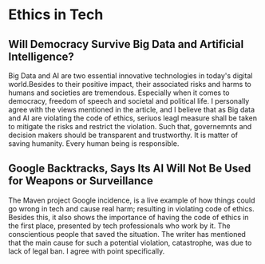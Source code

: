 #  Ethics in Tech

## Will Democracy Survive Big Data and Artificial Intelligence?

Big Data and AI are two essential innovative technologies in today's digital world.Besides to their positive impact, their associated risks and harms to humans and societies are tremendous. Especially when it comes to democracy, freedom of speech and societal and political life. I personally agree with the views mentioned in the article, and I believe that as Big data and AI are violating the code of ethics, seriuos leagl measure shall be taken to mitigate the risks and restrict the violation. Such that, governemnts and decision makers should be transparent and trustworthy. It is matter of saving humanity. Every human being is responsible.


## Google Backtracks, Says Its AI Will Not Be Used for Weapons or Surveillance


The Maven project Google incidence, is a live example of how things could go wrong in tech and cause real harm; resulting in violating code of ethics. Besides this, it also shows the importance of having the code of ethics in the first place, presented by tech professionals who work by it. The conscientious people that saved the situation. The writer has mentioned that the main cause for such a potential violation, catastrophe, was due to lack of legal ban. I agree with point specifically. 
